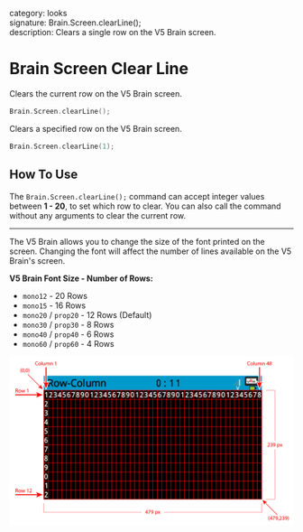 category: looks  
signature: Brain.Screen.clearLine();  
description: Clears a single row on the V5 Brain screen.  

# Brain Screen Clear Line
Clears the current row on the V5 Brain screen.

```cpp
Brain.Screen.clearLine();
```

Clears a specified row on the V5 Brain screen.

```cpp
Brain.Screen.clearLine(1);
```

## How To Use

The `Brain.Screen.clearLine();` command can accept integer values between **1 - 20**, to set which row to clear. You can also call the command without any arguments to clear the current row.

---

The V5 Brain allows you to change the size of the font printed on the screen. Changing the font will affect the number of lines available on the V5 Brain's screen.

**V5 Brain Font Size - Number of Rows:**

* `mono12` - 20 Rows
* `mono15` - 16 Rows
* `mono20` / `prop20` - 12 Rows (Default)
* `mono30` / `prop30` - 8 Rows
* `mono40` / `prop40` - 6 Rows
* `mono60` / `prop60` - 4 Rows

![brain_screen_info](v5_row_column_brain.jpg)

<advanced>
</advanced>